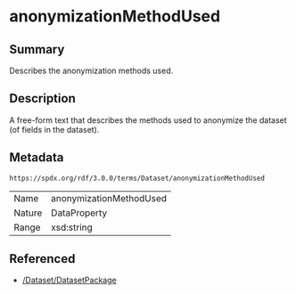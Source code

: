 <!-- Automatically generated by spec-parser v2.3.0 on 2024-07-09T12:43:38.633388+00:00 -->
<!-- SPDX-License-Identifier: Community-Spec-1.0 -->

# anonymizationMethodUsed

## Summary

Describes the anonymization methods used.


## Description

A free-form text that describes the methods used to anonymize the dataset (of fields in the dataset).


## Metadata

`https://spdx.org/rdf/3.0.0/terms/Dataset/anonymizationMethodUsed`


| | |
|---|---|
| Name | anonymizationMethodUsed |
| Nature | DataProperty |
| Range | xsd:string |




## Referenced

- [/Dataset/DatasetPackage](../../Dataset/Classes/DatasetPackage.md)

